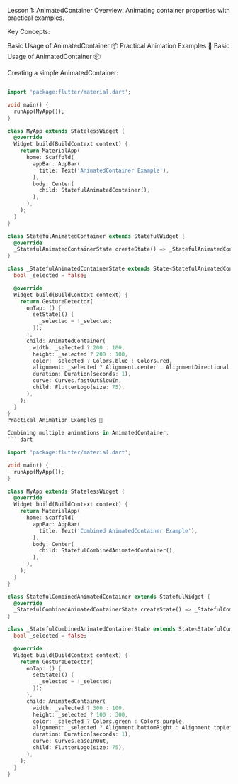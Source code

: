 Lesson 1: AnimatedContainer
Overview: Animating container properties with practical examples.

Key Concepts:

Basic Usage of AnimatedContainer 📦
Practical Animation Examples 🎥
Basic Usage of AnimatedContainer 📦

Creating a simple AnimatedContainer:
``` dart

import 'package:flutter/material.dart';

void main() {
  runApp(MyApp());
}

class MyApp extends StatelessWidget {
  @override
  Widget build(BuildContext context) {
    return MaterialApp(
      home: Scaffold(
        appBar: AppBar(
          title: Text('AnimatedContainer Example'),
        ),
        body: Center(
          child: StatefulAnimatedContainer(),
        ),
      ),
    );
  }
}

class StatefulAnimatedContainer extends StatefulWidget {
  @override
  _StatefulAnimatedContainerState createState() => _StatefulAnimatedContainerState();
}

class _StatefulAnimatedContainerState extends State<StatefulAnimatedContainer> {
  bool _selected = false;

  @override
  Widget build(BuildContext context) {
    return GestureDetector(
      onTap: () {
        setState(() {
          _selected = !_selected;
        });
      },
      child: AnimatedContainer(
        width: _selected ? 200 : 100,
        height: _selected ? 200 : 100,
        color: _selected ? Colors.blue : Colors.red,
        alignment: _selected ? Alignment.center : AlignmentDirectional.topCenter,
        duration: Duration(seconds: 1),
        curve: Curves.fastOutSlowIn,
        child: FlutterLogo(size: 75),
      ),
    );
  }
}
Practical Animation Examples 🎥

Combining multiple animations in AnimatedContainer:
``` dart

import 'package:flutter/material.dart';

void main() {
  runApp(MyApp());
}

class MyApp extends StatelessWidget {
  @override
  Widget build(BuildContext context) {
    return MaterialApp(
      home: Scaffold(
        appBar: AppBar(
          title: Text('Combined AnimatedContainer Example'),
        ),
        body: Center(
          child: StatefulCombinedAnimatedContainer(),
        ),
      ),
    );
  }
}

class StatefulCombinedAnimatedContainer extends StatefulWidget {
  @override
  _StatefulCombinedAnimatedContainerState createState() => _StatefulCombinedAnimatedContainerState();
}

class _StatefulCombinedAnimatedContainerState extends State<StatefulCombinedAnimatedContainer> {
  bool _selected = false;

  @override
  Widget build(BuildContext context) {
    return GestureDetector(
      onTap: () {
        setState(() {
          _selected = !_selected;
        });
      },
      child: AnimatedContainer(
        width: _selected ? 300 : 100,
        height: _selected ? 100 : 300,
        color: _selected ? Colors.green : Colors.purple,
        alignment: _selected ? Alignment.bottomRight : Alignment.topLeft,
        duration: Duration(seconds: 1),
        curve: Curves.easeInOut,
        child: FlutterLogo(size: 75),
      ),
    );
  }
}